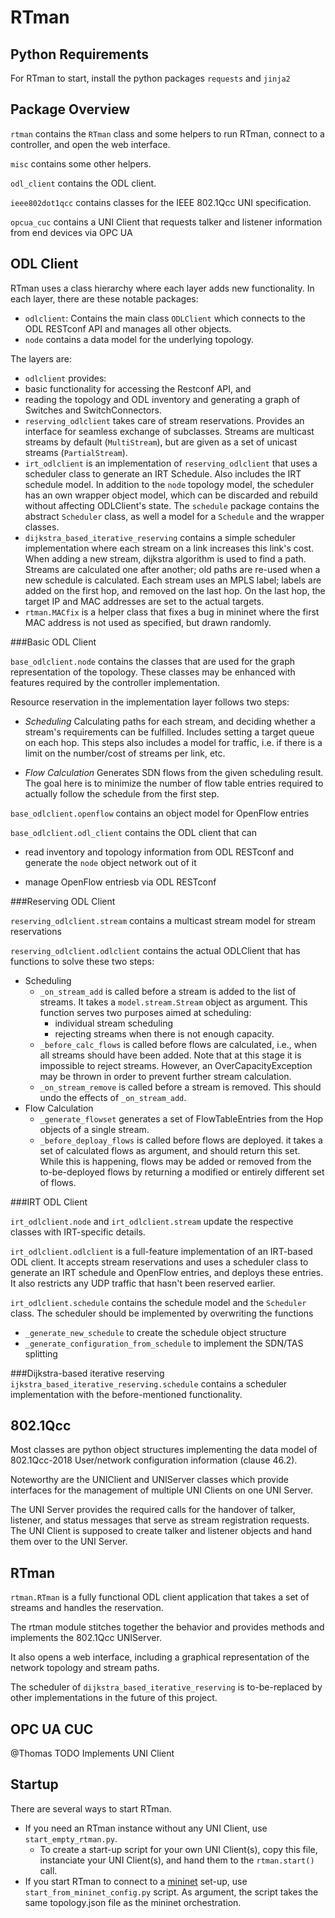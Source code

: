 RTman
=====
  
Python Requirements
-------------------

For RTman to start, install the python packages `requests` and `jinja2`
  
Package Overview
----------------

`rtman` contains the `RTman` class and some helpers to run RTman, connect
to a controller, and open the web interface.

`misc` contains some other helpers.

`odl_client` contains the ODL client.

`ieee802dot1qcc` contains classes for the IEEE 802.1Qcc UNI specification.

`opcua_cuc` contains a UNI Client that requests talker and listener information
from end devices via OPC UA

ODL Client
----------

RTman uses a class hierarchy where each layer adds new functionality.
In each layer, there are these notable packages:
* `odlclient`: Contains the main class `ODLClient` which connects to the
ODL RESTconf API and manages all other objects.
* `node` contains a data model for the underlying topology.

The layers are:
* `odlclient` provides:
 * basic functionality for accessing the Restconf API, and
 * reading the topology and ODL inventory and generating a graph of
   Switches and SwitchConnectors.
* `reserving_odlclient` takes care of stream reservations. Provides an 
  interface for seamless exchange of subclasses. Streams are multicast streams
  by default (`MultiStream`), but are given as a set of unicast streams
  (`PartialStream`).
* `irt_odlclient` is an implementation of `reserving_odlclient` that uses
  a scheduler class to generate an IRT Schedule. Also includes the IRT
  schedule model. In addition to the `node` topology model, the scheduler
  has an own wrapper object model, which can be discarded and rebuild without
  affecting ODLClient's state. The `schedule` package contains the abstract
  `Scheduler` class, as well a model for a `Schedule` and the wrapper classes.
* `dijkstra_based_iterative_reserving` contains a simple scheduler
  implementation where each stream on a link increases this link's cost.
  When adding a new stream, dijkstra algorithm is used to find a path. 
  Streams are calculated one after another; old paths are re-used when
  a new schedule is calculated. Each stream uses an MPLS label; labels
  are added on the first hop, and removed on the last hop. On the last hop,
  the target IP and MAC addresses are set to the actual targets.
* `rtman.MACfix` is a helper class that fixes a bug in mininet where the 
  first MAC address is not used as specified, but drawn randomly.

###Basic ODL Client

`base_odlclient.node` contains the classes that are used for the graph
representation of the topology. These classes may be enhanced with features
required by the controller implementation.

Resource reservation in the implementation layer follows two steps:

* *Scheduling* Calculating paths for each stream, and deciding whether a 
  stream's requirements can be fulfilled. Includes setting a target queue
  on each hop. This steps also includes a model for traffic, i.e. if there
  is a limit on the number/cost of streams per link, etc.
  
* *Flow Calculation* Generates SDN flows from the given scheduling result.
  The goal here is to minimize the number of flow table entries required
  to actually follow the schedule from the first step.
  
`base_odlclient.openflow` contains an object model for OpenFlow entries
  
`base_odlclient.odl_client` contains the ODL client that can
* read inventory and topology information from ODL RESTconf and generate
  the `node` object network out of it
  
* manage OpenFlow entriesb via ODL RESTconf

###Reserving ODL Client

`reserving_odlclient.stream` contains a multicast stream model for stream
reservations
  
`reserving_odlclient.odlclient` contains the actual ODLClient that has
functions to solve these two steps:

* Scheduling
    * `_on_stream_add` is called before a stream is added to the list of streams.
      It takes a `model.stream.Stream` object as argument. This function serves
      two purposes aimed at scheduling:
      * individual stream scheduling
      * rejecting streams when there is not enough capacity.
    * `_before_calc_flows` is called before flows are calculated, i.e., when
      all streams should have been added. Note that at this stage it is impossible
      to reject streams. However, an OverCapacityException may be thrown in order
      to prevent further stream calculation.
    * `_on_stream_remove` is called before a stream is removed. This should undo
      the effects of `_on_stream_add`.
* Flow Calculation
    * `_generate_flowset` generates a set of FlowTableEntries from the Hop objects
      of a single stream.
    * `_before_deploay_flows` is called before flows are deployed. it takes a set
      of calculated flows as argument, and should return this set. While this is
      happening, flows may be added or removed from the to-be-deployed flows by
      returning a modified or entirely different set of flows.
      
###IRT ODL Client

`irt_odlclient.node` and `irt_odlclient.stream` update the respective classes with
IRT-specific details.

`irt_odlclient.odlclient` is a full-feature implementation of an IRT-based ODL client.
It accepts stream reservations and uses a scheduler class to generate an IRT schedule
and OpenFlow entries, and deploys these entries. It also restricts any UDP traffic
that hasn't been reserved earlier.

`irt_odlclient.schedule` contains the schedule model and the `Scheduler` class. The
scheduler should be implemented by overwriting the functions
* `_generate_new_schedule` to create the schedule object structure
* `_generate_configuration_from_schedule` to implement the SDN/TAS splitting

###Dijkstra-based iterative reserving
`ijkstra_based_iterative_reserving.schedule` contains a scheduler implementation with
the before-mentioned functionality.

802.1Qcc
--------

Most classes are python object structures implementing the data model of
802.1Qcc-2018 User/network configuration information (clause 46.2).

Noteworthy are the UNIClient and UNIServer classes which provide interfaces
for the management of multiple UNI Clients on one UNI Server.

The UNI Server provides the required calls for the handover of talker, listener,
and status messages that serve as stream registration requests. The UNI Client
is supposed to create talker and listener objects and hand them over to the
UNI Server.

RTman
-----

`rtman.RTman` is a fully functional ODL client application that takes a set of
  streams and handles the reservation.

The rtman module stitches together the behavior and provides methods and implements
the 802.1Qcc UNIServer.

It also opens a web interface, including a graphical representation of
the network topology and stream paths.

The scheduler of `dijkstra_based_iterative_reserving` is to-be-replaced by 
other implementations in the future of this project.

OPC UA CUC
----------

@Thomas TODO
Implements UNI Client

Startup
-------

There are several ways to start RTman.

* If you need an RTman instance without any UNI Client, use `start_empty_rtman.py`.
  * To create a start-up script for your own UNI Client(s), copy this file,
    instanciate your UNI Client(s), and hand them to the `rtman.start()` call.
* If you start RTman to connect to a [mininet](../mininet) set-up, use 
  `start_from_mininet_config.py` script. 
  As argument, the script takes the same topology.json file as the mininet orchestration.
